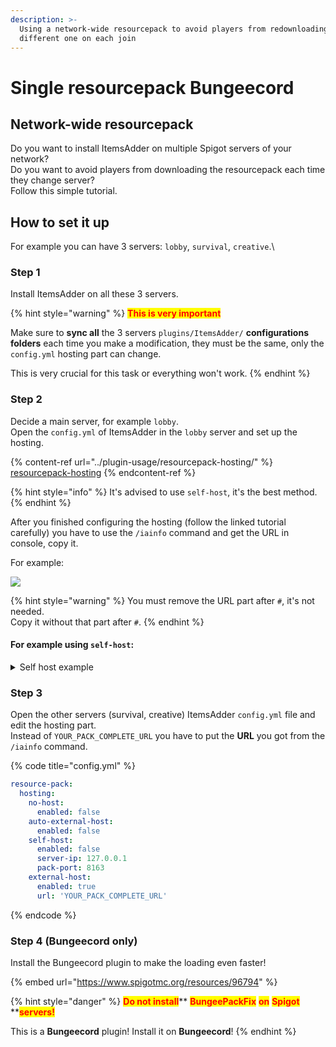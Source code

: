 ```yaml
---
description: >-
  Using a network-wide resourcepack to avoid players from redownloading a
  different one on each join
---
```


# Single resourcepack Bungeecord

## Network-wide resourcepack

Do you want to install ItemsAdder on multiple Spigot servers of your network?\
Do you want to avoid players from downloading the resourcepack each time they change server?\
Follow this simple tutorial.

## How to set it up

For example you can have 3 servers: `lobby`, `survival`, `creative`.\\

### Step 1

Install ItemsAdder on all these 3 servers.

{% hint style="warning" %}
<mark style="color:red;">**This is very important**</mark>

Make sure to **sync all** the 3 servers `plugins/ItemsAdder/` **configurations folders** each time you make a modification, they must be the same, only the `config.yml` hosting part can change.

This is very crucial for this task or everything won't work.
{% endhint %}

### Step 2

Decide a main server, for example `lobby`.\
Open the `config.yml` of ItemsAdder in the `lobby` server and set up the hosting.

{% content-ref url="../plugin-usage/resourcepack-hosting/" %}
[resourcepack-hosting](../plugin-usage/resourcepack-hosting/)
{% endcontent-ref %}

{% hint style="info" %}
It's advised to use `self-host`, it's the best method.
{% endhint %}

After you finished configuring the hosting (follow the linked tutorial carefully) you have to use the `/iainfo` command and get the URL in console, copy it.

For example:

![](<../.gitbook/assets/image (60) (1).png>)

{% hint style="warning" %}
You must remove the URL part after `#`, it's not needed.\
Copy it without that part after `#`.
{% endhint %}

#### For example using `self-host`:

<details>

<summary>Self host example</summary>

{% code title="config.yml" %}
```yaml
resource-pack:
  hosting:
    no-host:
      enabled: false
    auto-external-host:
      enabled: false
    self-host:
      enabled: true
      server-ip: YOUR_SERVER_IP_HERE
      pack-port: 8163
    external-host:
      enabled: false
      url: ''
```
{% endcode %}

Run `/iazip` to generate the resourcepack.

</details>

### Step 3

Open the other servers (survival, creative) ItemsAdder `config.yml` file and edit the hosting part.\
Instead of `YOUR_PACK_COMPLETE_URL` you have to put the **URL** you got from the `/iainfo` command.

{% code title="config.yml" %}
```yaml
resource-pack:
  hosting:
    no-host:
      enabled: false
    auto-external-host:
      enabled: false
    self-host:
      enabled: false
      server-ip: 127.0.0.1
      pack-port: 8163
    external-host:
      enabled: true
      url: 'YOUR_PACK_COMPLETE_URL'
```
{% endcode %}

### Step 4 (Bungeecord only)

Install the Bungeecord plugin to make the loading even faster!

{% embed url="https://www.spigotmc.org/resources/96794" %}

{% hint style="danger" %}
<mark style="color:red;">**Do not install**</mark>**  **<mark style="color:red;">**BungeePackFix**</mark>**  **<mark style="color:red;">**on**</mark>**  **<mark style="color:red;">**Spigot**</mark>**  **<mark style="color:red;">**servers!**</mark>

This is a **Bungeecord** plugin! Install it on **Bungeecord**!
{% endhint %}
